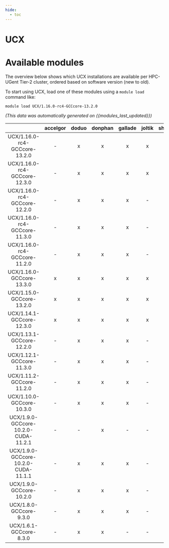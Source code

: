 ```yaml
---
hide:
  - toc
---
```


UCX
===

# Available modules


The overview below shows which UCX installations are available per HPC-UGent Tier-2 cluster, ordered based on software version (new to old).

To start using UCX, load one of these modules using a `module load` command like:

```shell
module load UCX/1.16.0-rc4-GCCcore-13.2.0
```

*(This data was automatically generated on {{modules_last_updated}})*  

| |accelgor|doduo|donphan|gallade|joltik|shinx|skitty|
| :---: | :---: | :---: | :---: | :---: | :---: | :---: | :---: |
|UCX/1.16.0-rc4-GCCcore-13.2.0|-|x|x|x|x|-|x|
|UCX/1.16.0-rc4-GCCcore-12.3.0|-|x|x|x|x|-|x|
|UCX/1.16.0-rc4-GCCcore-12.2.0|-|x|x|x|-|x|-|
|UCX/1.16.0-rc4-GCCcore-11.3.0|-|x|x|x|-|x|-|
|UCX/1.16.0-rc4-GCCcore-11.2.0|-|x|x|x|-|-|-|
|UCX/1.16.0-GCCcore-13.3.0|x|x|x|x|x|x|x|
|UCX/1.15.0-GCCcore-13.2.0|x|x|x|x|x|x|x|
|UCX/1.14.1-GCCcore-12.3.0|x|x|x|x|x|x|x|
|UCX/1.13.1-GCCcore-12.2.0|-|x|x|x|-|x|-|
|UCX/1.12.1-GCCcore-11.3.0|-|x|x|x|-|x|-|
|UCX/1.11.2-GCCcore-11.2.0|-|x|x|x|-|-|-|
|UCX/1.10.0-GCCcore-10.3.0|-|x|x|x|-|-|-|
|UCX/1.9.0-GCCcore-10.2.0-CUDA-11.2.1|-|-|x|-|-|-|-|
|UCX/1.9.0-GCCcore-10.2.0-CUDA-11.1.1|-|x|x|x|-|-|-|
|UCX/1.9.0-GCCcore-10.2.0|-|x|x|x|-|-|-|
|UCX/1.8.0-GCCcore-9.3.0|-|x|x|x|-|-|-|
|UCX/1.6.1-GCCcore-8.3.0|-|x|x|-|-|-|-|
